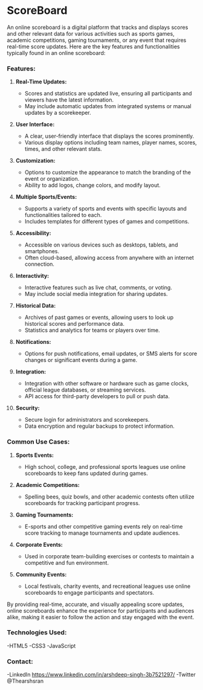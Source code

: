 # ScoreBoard
An online scoreboard is a digital platform that tracks and displays scores and other relevant data for various activities such as sports games, academic competitions, gaming tournaments, or any event that requires real-time score updates. Here are the key features and functionalities typically found in an online scoreboard:

### Features:

1. **Real-Time Updates:**
   - Scores and statistics are updated live, ensuring all participants and viewers have the latest information.
   - May include automatic updates from integrated systems or manual updates by a scorekeeper.

2. **User Interface:**
   - A clear, user-friendly interface that displays the scores prominently.
   - Various display options including team names, player names, scores, times, and other relevant stats.

3. **Customization:**
   - Options to customize the appearance to match the branding of the event or organization.
   - Ability to add logos, change colors, and modify layout.

4. **Multiple Sports/Events:**
   - Supports a variety of sports and events with specific layouts and functionalities tailored to each.
   - Includes templates for different types of games and competitions.

5. **Accessibility:**
   - Accessible on various devices such as desktops, tablets, and smartphones.
   - Often cloud-based, allowing access from anywhere with an internet connection.

6. **Interactivity:**
   - Interactive features such as live chat, comments, or voting.
   - May include social media integration for sharing updates.

7. **Historical Data:**
   - Archives of past games or events, allowing users to look up historical scores and performance data.
   - Statistics and analytics for teams or players over time.

8. **Notifications:**
   - Options for push notifications, email updates, or SMS alerts for score changes or significant events during a game.

9. **Integration:**
   - Integration with other software or hardware such as game clocks, official league databases, or streaming services.
   - API access for third-party developers to pull or push data.

10. **Security:**
    - Secure login for administrators and scorekeepers.
    - Data encryption and regular backups to protect information.

### Common Use Cases:

1. **Sports Events:**
   - High school, college, and professional sports leagues use online scoreboards to keep fans updated during games.
   
2. **Academic Competitions:**
   - Spelling bees, quiz bowls, and other academic contests often utilize scoreboards for tracking participant progress.

3. **Gaming Tournaments:**
   - E-sports and other competitive gaming events rely on real-time score tracking to manage tournaments and update audiences.

4. **Corporate Events:**
   - Used in corporate team-building exercises or contests to maintain a competitive and fun environment.

5. **Community Events:**
   - Local festivals, charity events, and recreational leagues use online scoreboards to engage participants and spectators.

By providing real-time, accurate, and visually appealing score updates, online scoreboards enhance the experience for participants and audiences alike, making it easier to follow the action and stay engaged with the event.

### Technologies Used:

-HTML5
-CSS3
-JavaScript

### Contact:
-LinkedIn  https://www.linkedin.com/in/arshdeep-singh-3b7521297/
-Twitter   @Thearshsran

